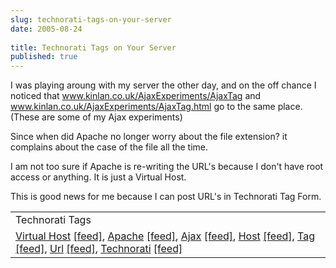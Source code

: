 ```yaml
---
slug: technorati-tags-on-your-server
date: 2005-08-24
 
title: Technorati Tags on Your Server
published: true
---
```

I was playing aroung with my server the other day, and on the off chance I noticed that <a href="http://www.kinlan.co.uk/AjaxExperiments/AjaxTag">www.kinlan.co.uk/AjaxExperiments/AjaxTag</a> and <a href="http://www.kinlan.co.uk/AjaxExperiments/AjaxTag.html">www.kinlan.co.uk/AjaxExperiments/AjaxTag.html</a> go to the same place.  (These are some of my Ajax experiments)<p />Since when did Apache no longer worry about the file extension? it complains about the case of the file all the time.<p />I am not too sure if Apache is re-writing the URL's because I don't have root access or anything.  It is just a Virtual Host.<p />This is good news for me because I can post URL's in Technorati Tag Form.<p /><table class="TechnoratiHead TagHeader">
<tr><td>Technorati Tags</td></tr>
<tr class="Technorati"><td>
<a href="http://www.technorati.com/tag/Virtual%20Host" class="Tag" rel="tag">Virtual Host</a> <a href="http://feeds.technorati.com/feed/posts/tag/Virtual%20Host" class="Tag">[feed]</a>, <a href="http://www.technorati.com/tag/Apache" class="Tag" rel="tag">Apache</a> <a href="http://feeds.technorati.com/feed/posts/tag/Apache" class="Tag">[feed]</a>, <a href="http://www.technorati.com/tag/Ajax" class="Tag" rel="tag">Ajax</a> <a href="http://feeds.technorati.com/feed/posts/tag/Ajax" class="Tag">[feed]</a>, <a href="http://www.technorati.com/tag/Host" class="Tag" rel="tag">Host</a> <a href="http://feeds.technorati.com/feed/posts/tag/Host" class="Tag">[feed]</a>, <a href="http://www.technorati.com/tag/Tag" class="Tag" rel="tag">Tag</a> <a href="http://feeds.technorati.com/feed/posts/tag/Tag" class="Tag">[feed]</a>, <a href="http://www.technorati.com/tag/Url" class="Tag" rel="tag">Url</a> <a href="http://feeds.technorati.com/feed/posts/tag/Url" class="Tag">[feed]</a>, <a href="http://www.technorati.com/tag/Technorati" class="Tag" rel="tag">Technorati</a> <a href="http://feeds.technorati.com/feed/posts/tag/Technorati" class="Tag">[feed]</a>
</td></tr>
</table><div class="blogger-post-footer"><img class="posterous_download_image" src="https://blogger.googleusercontent.com/tracker/8109338-112486949126087639?l=www.kinlan.co.uk%2Findex.html" height="1" alt="" width="1" /></div>

